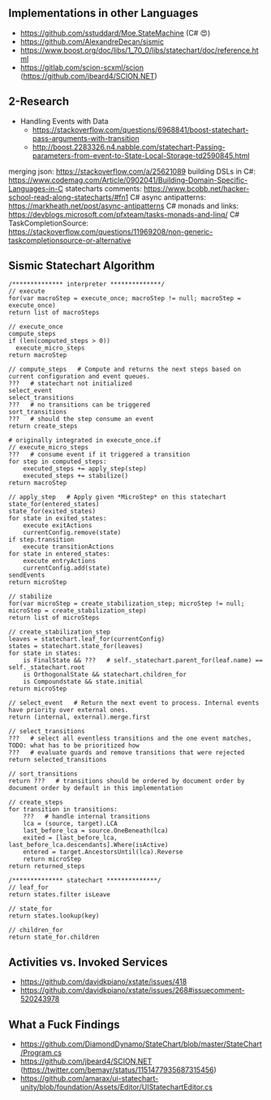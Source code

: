 ﻿## Implementations in other Languages
- https://github.com/sstuddard/Moe.StateMachine (C# 😍)
- https://github.com/AlexandreDecan/sismic
- https://www.boost.org/doc/libs/1_70_0/libs/statechart/doc/reference.html
- https://gitlab.com/scion-scxml/scion (https://github.com/jbeard4/SCION.NET)

## 2-Research
- Handling Events with Data
  - https://stackoverflow.com/questions/6968841/boost-statechart-pass-arguments-with-transition
  - http://boost.2283326.n4.nabble.com/statechart-Passing-parameters-from-event-to-State-Local-Storage-td2590845.html



merging json: https://stackoverflow.com/a/25621089
building DSLs in C#: https://www.codemag.com/Article/0902041/Building-Domain-Specific-Languages-in-C
statecharts comments: https://www.bcobb.net/hacker-school-read-along-statecharts/#fn1
C# async antipatterns: https://markheath.net/post/async-antipatterns
C# monads and links: https://devblogs.microsoft.com/pfxteam/tasks-monads-and-linq/
C# TaskCompletionSource<void>: https://stackoverflow.com/questions/11969208/non-generic-taskcompletionsource-or-alternative


## Sismic Statechart Algorithm
```
/************** interpreter **************/
// execute
for(var macroStep = execute_once; macroStep != null; macroStep = execute_once)
return list of macroSteps

// execute_once
compute_steps
if (len(computed_steps > 0))
  execute_micro_steps
return macroStep

// compute_steps   # Compute and returns the next steps based on current configuration and event queues.
???   # statechart not initialized
select_event
select_transitions
???   # no transitions can be triggered
sort_transitions
???   # should the step consume an event
return create_steps

# originally integrated in execute_once.if
// execute_micro_steps
???   # consume event if it triggered a transition
for step in computed_steps:
    executed_steps += apply_step(step)
    executed_steps += stabilize()
return macroStep

// apply_step   # Apply given *MicroStep* on this statechart
state_for(entered_states)
state_for(exited_states)
for state in exited_states:
	execute exitActions
	currentConfig.remove(state)
if step.transition
	execute transitionActions
for state in entered_states:
	execute entryActions
	currentConfig.add(state)
sendEvents
return microStep

// stabilize
for(var microStep = create_stabilization_step; microStep != null; microStep = create_stabilization_step)
return list of microSteps

// create_stabilization_step
leaves = statechart.leaf_for(currentConfig)
states = statechart.state_for(leaves)
for state in states:
	is FinalState && ???   # self._statechart.parent_for(leaf.name) == self._statechart.root
	is OrthogonalState && statechart.children_for
	is Compoundstate && state.initial
return microStep

// select_event   # Return the next event to process. Internal events have priority over external ones.
return (internal, external).merge.first

// select_transitions
???   # select all eventless transitions and the one event matches, TODO: what has to be prioritized how
???   # evaluate guards and remove transitions that were rejected
return selected_transitions

// sort_transitions
return ???   # transitions should be ordered by document order by document order by default in this implementation

// create_steps
for transition in transitions:
	???   # handle internal transitions
	lca = (source, target).LCA
	last_before_lca = source.OneBeneath(lca)
	exited = [last_before_lca, last_before_lca.descendants].Where(isActive)
	entered = target.AncestorsUntil(lca).Reverse
	return microStep
return returned_steps

/************** statechart **************/
// leaf_for
return states.filter isLeave

// state_for
return states.lookup(key)

// children_for
return state_for.children

```


## Activities vs. Invoked Services
- https://github.com/davidkpiano/xstate/issues/418
- https://github.com/davidkpiano/xstate/issues/268#issuecomment-520243978




## What a Fuck Findings
- https://github.com/DiamondDynamo/StateChart/blob/master/StateChart/Program.cs
- https://github.com/jbeard4/SCION.NET (https://twitter.com/bemayr/status/1151477935687315456)
- https://github.com/amarax/ui-statechart-unity/blob/foundation/Assets/Editor/UIStatechartEditor.cs